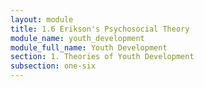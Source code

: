 ```yaml
---
layout: module
title: 1.6 Erikson's Psychosocial Theory
module_name: youth_development
module_full_name: Youth Development
section: 1. Theories of Youth Development
subsection: one-six
---
```

